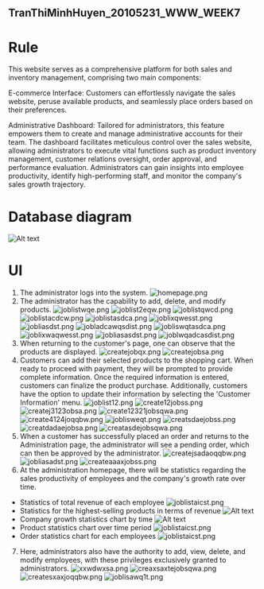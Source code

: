 ## TranThiMinhHuyen_20105231_WWW_WEEK7



# Rule
This website serves as a comprehensive platform for both sales and inventory management, comprising two main components:

E-commerce Interface: Customers can effortlessly navigate the sales website, peruse available products, and seamlessly place orders based on their preferences.

Administrative Dashboard: Tailored for administrators, this feature empowers them to create and manage administrative accounts for their team. The dashboard facilitates meticulous control over the sales website, allowing administrators to execute vital functions such as product inventory management, customer relations oversight, order approval, and performance evaluation. Administrators can gain insights into employee productivity, identify high-performing staff, and monitor the company's sales growth trajectory.
# Database diagram
![Alt text](public/db_diagram.png)
# UI
1. The administrator logs into the system.
    ![homepage.png](/public/1.png)
2. The administrator has the capability to add, delete, and modify products.
    ![joblistwqe.png](/public/2.png)
    ![joblist2eqw.png](/public/3.png)
    ![joblistqwcd.png](/public/4.png)
    ![joblistacdcw.png](/public/5.png)
    ![joblistasdca.png](/public/6.png)
    ![joblixqwesst.png](/public/7.png)
    ![jobliasdst.png](/public/8.jpeg)
    ![jobladcawqsdist.png](/public/9.png)
    ![jobliswqtasdca.png](/public/10.png)
    ![joblixwaqwesst.png](/public/11.png)
    ![jobliasasdst.png](/public/12.png)
    ![joblwqadcasdist.png](/public/13.png)
3. When returning to the customer's page, one can observe that the products are displayed.
    ![createjobqx.png](/public/14.png)
    ![createjobsa.png](/public/15.jpeg)
4. Customers can add their selected products to the shopping cart. When ready to proceed with payment, they will be prompted to provide complete information. Once the required information is entered, customers can finalize the product purchase. Additionally, customers have the option to update their information by selecting the 'Customer Information' menu.
    ![joblist12.png](/public/16.png)
    ![create12jobss.png](/public/17.png)
    ![createj3123obsa.png](/public/18.png)
    ![create12321jobsqwa.png](/public/19.png)
    ![create4124joqqbw.png](/public/20.png)
    ![joblisweqt.png](/public/21.png)
    ![creatsdaejobss.png](/public/22.png)
    ![creatdadaejobsa.png](/public/23.png)
    ![creatasdejobsqwa.png](/public/24.png)
5. When a customer has successfully placed an order and returns to the Administration page, the administrator will see a pending order, which can then be approved by the administrator.
    ![createjsadaoqqbw.png](/public/25.png)
    ![jobliasadst.png](/public/26.png)
    ![createaaaxjobss.png](/public/27.png)
6. At the administration homepage, there will be statistics regarding the sales productivity of employees and the company's growth rate over time.
- Statistics of total revenue of each employee
    ![joblistaicst.png](/public/28_1.jpeg)
- Statistics for the highest-selling products 
in terms of revenue
    ![Alt text](public/28_2.png)
- Company growth statistics chart by time
![Alt text](public/28_3.png)
- Product statistics chart over time period
  ![joblistaicst.png](/public/28_4.jpeg)
- Order statistics chart for each employees
    ![joblistaicst.png](/public/28_5.jpeg)
7. Here, administrators also have the authority to add, view, delete, and modify employees, with these privileges exclusively granted to administrators.
    ![xxwdwxsa.png](/public/29.png)
    ![creaxsaxtejobsqwa.png](/public/30.png)
    ![createsxaxjoqqbw.png](/public/31.png)
    ![joblisawq1t.png](/public/32.png)